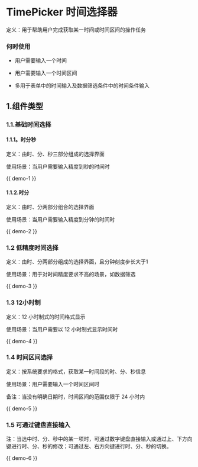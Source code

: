 # TimePicker 时间选择器

定义：用于帮助用户完成获取某一时间或时间区间的操作任务

### 何时使用

- 用户需要输入一个时间

- 用户需要输入一个时间区间

- 多用于表单中的时间输入及数据筛选条件中的时间条件输入

## 1.组件类型

### 1.1.基础时间选择

#### 1.1.1。时分秒

定义：由时、分、秒三部分组成的选择界面

使用场景：当用户需要输入精度到秒的时间时

{{ demo-1 }}


#### 1.1.2.时分

定义：由时、分两部分组合的选择界面

使用场景：当用户需要输入精度到分钟的时间时

{{ demo-2 }}

### 1.2 低精度时间选择

定义：由时、分两部分组成的选择界面，且分钟刻度步长大于1

使用场景：用于对时间精度要求不高的场景，如数据筛选

{{ demo-3 }}


### 1.3 12小时制

定义：12 小时制式的时间格式显示

使用场景：当用户需要以 12 小时制式显示时间时

{{ demo-4 }}


### 1.4 时间区间选择

定义：按系统要求的格式，获取某一时间段的时、分、秒信息

使用场景：用户需要输入一个时间区间时

备注：当没有明确日期时，时间区间的范围仅限于 24 小时内

{{ demo-5 }}


### 1.5 可通过键盘直接输入

注：当选中时、分、秒中的某一项时，可通过数字键盘直接输入或通过上、下方向键进行时、分、秒的修改；可通过左、右方向键进行时、分、秒的切换。

{{ demo-6 }}
